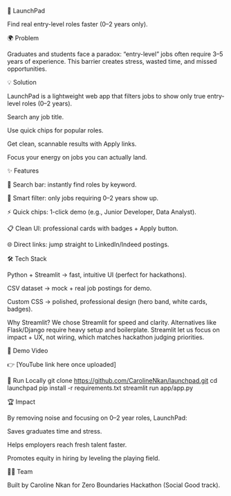 🚀 LaunchPad

Find real entry-level roles faster (0–2 years only).

🌍 Problem

Graduates and students face a paradox: “entry-level” jobs often require 3–5 years of experience. This barrier creates stress, wasted time, and missed opportunities.

💡 Solution

LaunchPad is a lightweight web app that filters jobs to show only true entry-level roles (0–2 years).

Search any job title.

Use quick chips for popular roles.

Get clean, scannable results with Apply links.

Focus your energy on jobs you can actually land.

✨ Features

🔎 Search bar: instantly find roles by keyword.

🎯 Smart filter: only jobs requiring 0–2 years show up.

⚡ Quick chips: 1-click demo (e.g., Junior Developer, Data Analyst).

📋 Clean UI: professional cards with badges + Apply button.

🌐 Direct links: jump straight to LinkedIn/Indeed postings.

🛠 Tech Stack

Python + Streamlit → fast, intuitive UI (perfect for hackathons).

CSV dataset → mock + real job postings for demo.

Custom CSS → polished, professional design (hero band, white cards, badges).

Why Streamlit?
We chose Streamlit for speed and clarity. Alternatives like Flask/Django require heavy setup and boilerplate. Streamlit let us focus on impact + UX, not wiring, which matches hackathon judging priorities.

🎥 Demo Video

👉 [YouTube link here once uploaded]

📂 Run Locally
git clone https://github.com/CarolineNkan/launchpad.git
cd launchpad
pip install -r requirements.txt
streamlit run app/app.py

🏆 Impact

By removing noise and focusing on 0–2 year roles, LaunchPad:

Saves graduates time and stress.

Helps employers reach fresh talent faster.

Promotes equity in hiring by leveling the playing field.

👩‍💻 Team

Built by Caroline Nkan for Zero Boundaries Hackathon (Social Good track).